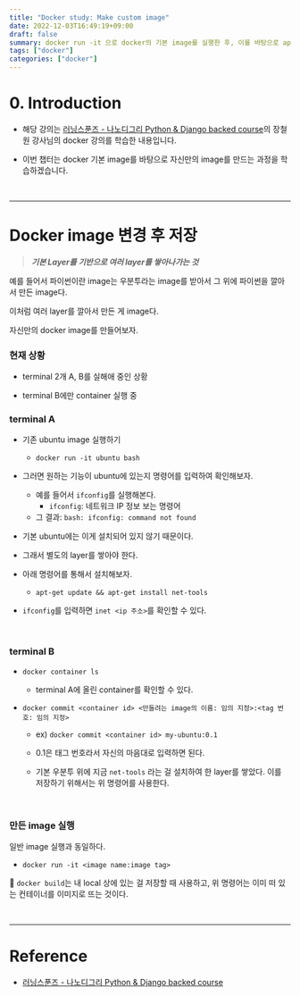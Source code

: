 ```yaml
---
title: "Docker study: Make custom image"
date: 2022-12-03T16:49:19+09:00
draft: false
summary: docker run -it 으로 docker의 기본 image를 실행한 후, 이를 바탕으로 apt-get install로 여러 layer를 쌓는다. 마지막으로 docker commit으로 나만의 image를 만든다.
tags: ["docker"]
categories: ["docker"]
---
```

# 0. Introduction  

- 해당 강의는 [러닝스푼즈 - 나노디그리 Python & Django backed course](https://learningspoons.com/course/detail/django-backend/)의 장철원 강사님의 docker 강의를 학습한 내용입니다.

- 이번 챕터는 docker 기본 image를 바탕으로 자신만의 image를 만드는 과정을 학습하겠습니다.

<br>

---


# Docker image 변경 후 저장

> **_기본 Layer를 기반으로 여러 layer를 쌓아나가는 것_**

예를 들어서 파이썬이란 image는 우분투라는 image를 받아서 그 위에 파이썬을 깔아서 만든 image다. 

이처럼 여러 layer를 깔아서 만든 게 image다. 

자신만의 docker image를 만들어보자.  

### 현재 상황

- terminal 2개 A, B를 실해애 중인 상황

- terminal B에만 container 실행 중

### terminal A
- 기존 ubuntu image 실행하기
    - `docker run -it ubuntu bash`
    
- 그러면 원하는 기능이 ubuntu에 있는지 명령어를 입력하여 확인해보자.
    - 예를 들어서 `ifconfig`를 실행해본다.
        - `ifconfig`: 네트워크 IP 정보 보는 명령어
    -  그 결과: `bash: ifconfig: command not found` 

- 기본 ubuntu에는 이게 설치되어 있지 않기 때문이다. 
- 그래서 별도의 layer를 쌓아야 한다. 

- 아래 명령어를 통해서 설치해보자. 
    - `apt-get update && apt-get install net-tools`

- `ifconfig`를 입력하면 `inet <ip 주소>`를 확인할 수 있다. 

<br>

### terminal B

- `docker container ls`
    - terminal A에 올린 container를 확인할 수 있다.

- `docker commit <container id> <만들려는 image의 이름: 임의 지정>:<tag 번호: 임의 지정>`
    - ex) `docker commit <container id> my-ubuntu:0.1`

    - 0.1은 태그 번호라서 자신의 마음대로 입력하면 된다. 

    - 기본 우분투 위에 지금 `net-tools` 라는 걸 설치하여 한 layer를 쌓았다. 이를 저장하기 위해서는 위 명령어를 사용한다. 

<br>


### 만든 image 실행

일반 image 실행과 동일하다.

- `docker run -it <image name:image tag>`



🔆 `docker build`는 내 local 상에 있는 걸 저장할 때 사용하고, 위 명령어는 이미 떠 있는 컨테이너를 이미지로 뜨는 것이다. 


<br>

---


# Reference

- [러닝스푼즈 - 나노디그리 Python & Django backed course](https://learningspoons.com/course/detail/django-backend/)